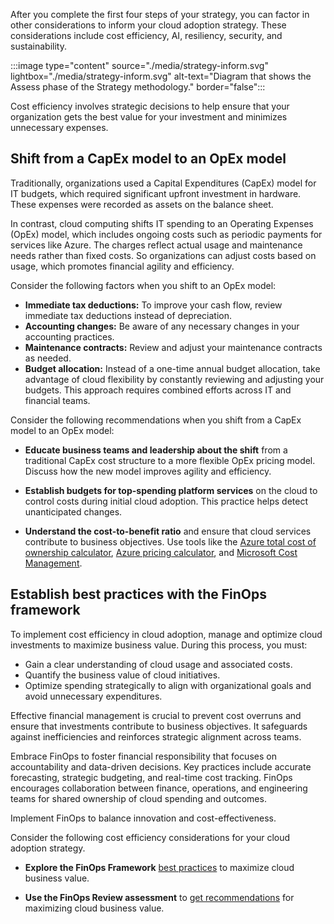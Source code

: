 After you complete the first four steps of your strategy, you can factor in other considerations to inform your cloud adoption strategy. These considerations include cost efficiency, AI, resiliency, security, and sustainability.

:::image type="content" source="./media/strategy-inform.svg" lightbox="./media/strategy-inform.svg" alt-text="Diagram that shows the Assess phase of the Strategy methodology." border="false":::

Cost efficiency involves strategic decisions to help ensure that your organization gets the best value for your investment and minimizes unnecessary expenses.

## Shift from a CapEx model to an OpEx model

Traditionally, organizations used a Capital Expenditures (CapEx) model for IT budgets, which required significant upfront investment in hardware. These expenses were recorded as assets on the balance sheet.

In contrast, cloud computing shifts IT spending to an Operating Expenses (OpEx) model, which includes ongoing costs such as periodic payments for services like Azure. The charges reflect actual usage and maintenance needs rather than fixed costs. So organizations can adjust costs based on usage, which promotes financial agility and efficiency.

Consider the following factors when you shift to an OpEx model:

- **Immediate tax deductions:** To improve your cash flow, review immediate tax deductions instead of depreciation.
- **Accounting changes:** Be aware of any necessary changes in your accounting practices.
- **Maintenance contracts:** Review and adjust your maintenance contracts as needed.
- **Budget allocation:** Instead of a one-time annual budget allocation, take advantage of cloud flexibility by constantly reviewing and adjusting your budgets. This approach requires combined efforts across IT and financial teams.

Consider the following recommendations when you shift from a CapEx model to an OpEx model:

- **Educate business teams and leadership about the shift** from a traditional CapEx cost structure to a more flexible OpEx pricing model. Discuss how the new model improves agility and efficiency.

- **Establish budgets for top-spending platform services** on the cloud to control costs during initial cloud adoption. This practice helps detect unanticipated changes.

- **Understand the cost-to-benefit ratio** and ensure that cloud services contribute to business objectives. Use tools like the [Azure total cost of ownership calculator](https://azure.microsoft.com/pricing/tco/calculator/), [Azure pricing calculator](https://azure.microsoft.com/pricing/calculator/), and [Microsoft Cost Management](https://azure.microsoft.com/products/cost-management).

## Establish best practices with the FinOps framework

To implement cost efficiency in cloud adoption, manage and optimize cloud investments to maximize business value. During this process, you must:

- Gain a clear understanding of cloud usage and associated costs.
- Quantify the business value of cloud initiatives.
- Optimize spending strategically to align with organizational goals and avoid unnecessary expenditures.

Effective financial management is crucial to prevent cost overruns and ensure that investments contribute to business objectives. It safeguards against inefficiencies and reinforces strategic alignment across teams.

Embrace FinOps to foster financial responsibility that focuses on accountability and data-driven decisions. Key practices include accurate forecasting, strategic budgeting, and real-time cost tracking. FinOps encourages collaboration between finance, operations, and engineering teams for shared ownership of cloud spending and outcomes.

Implement FinOps to balance innovation and cost-effectiveness.

Consider the following cost efficiency considerations for your cloud adoption strategy.

- **Explore the FinOps Framework** [best practices](/cloud-computing/finops/) to maximize cloud business value.

- **Use the FinOps Review assessment** to [get recommendations](/assessments/ad1c0f6b-396b-44a4-924b-7a4c778a13d3/) for maximizing cloud business value.


